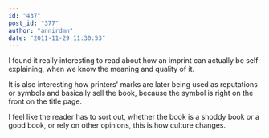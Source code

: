 ```yaml
---
id: "437"
post_id: "377"
author: "annirdmn"
date: "2011-11-29 11:30:53"
---
```

I found it really interesting to read about how an imprint can actually be self-explaining, when we know the meaning and quality of it. 





It is also interesting how printers' marks are later being used as reputations or symbols and basically sell the book, because the symbol is right on the front on the title page. 



I feel like the reader has to sort out, whether the book is a shoddy book or a good book, or rely on other opinions, this is how culture changes.
